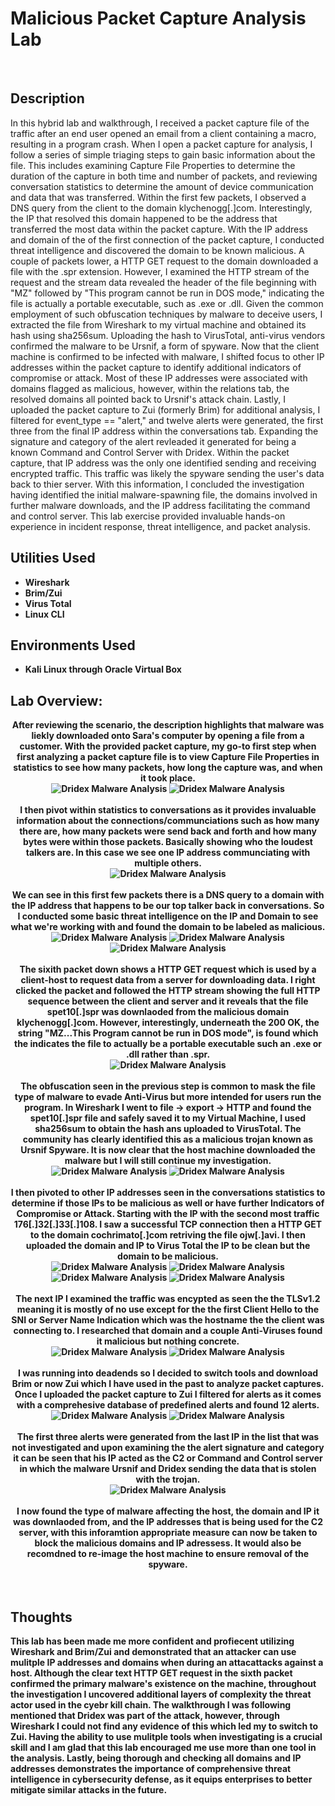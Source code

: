<h1>Malicious Packet Capture Analysis Lab</h1>

<br />
<h2>Description</h2>
In this hybrid lab and walkthrough, I received a packet capture file of the traffic after an end user opened an email from a client containing a macro, resulting in a program crash. When I open a packet capture for analysis, I follow a series of simple triaging steps to gain basic information about the file. This includes examining Capture File Properties to determine the duration of the capture in both time and number of packets, and reviewing conversation statistics to determine the amount of device communication and data that was transferred. Within the first few packets, I observed a DNS query from the client to the domain klychenogg[.]com. Interestingly, the IP that resolved this domain happened to be the address that transferred the most data within the packet capture. With the IP address and domain of the of the first connection of the packet capture, I conducted threat intelligence and discovered the domain to be known malicious. A couple of packets lower, a HTTP GET request to the domain downloaded a file with the .spr extension. However, I examined the HTTP stream of the request and the stream data revealed the header of the file beginning with "MZ" followed by "This program cannot be run in DOS mode," indicating the file is actually a portable executable, such as .exe or .dll. Given the common employment of such obfuscation techniques by malware to deceive users, I extracted the file from Wireshark to my virtual machine and obtained its hash using sha256sum. Uploading the hash to VirusTotal, anti-virus vendors confirmed the malware to be Ursnif, a form of spyware. Now that the client machine is confirmed to be infected with malware, I shifted focus to other IP addresses within the packet capture to identify additional indicators of compromise or attack. Most of these IP addresses were associated with domains flagged as malicious, however, within the relations tab, the resolved domains all pointed back to Ursnif's attack chain. Lastly, I uploaded the packet capture to Zui (formerly Brim) for additional analysis, I filtered for event_type == "alert," and twelve alerts were generated, the first three from the final IP address within the conversations tab. Expanding the signature and category of the alert revleaded it generated for being a known Command and Control Server with Dridex. Within the packet capture, that IP address was the only one identified sending and receiving encrypted traffic. This traffic was likely the spyware sending the user's data back to thier server. With this information, I concluded the investigation having identified the initial malware-spawning file, the domains involved in further malware downloads, and the IP address facilitating the command and control server. This lab exercise provided invaluable hands-on experience in incident response, threat intelligence, and packet analysis.

<h2>Utilities Used</h2>

- <b>Wireshark</b>
- <b>Brim/Zui</b> 
- <b>Virus Total</b>
- <b>Linux CLI</b>

<h2>Environments Used </h2>

- <b>Kali Linux through Oracle Virtual Box

<h2>Lab Overview:</h2>

<p align="center">
After reviewing the scenario, the description highlights that malware was liekly downloaded onto Sara's computer by opening a file from a customer. With the provided packet capture, my go-to first step when first analyzing a packet capture file is to view Capture File Properties in statistics to see how many packets, how long the capture was, and when it took place.<br/>
<img src="https://github.com/KirkDJohnson/Malicious-Packet-Capture-Analysis-Lab/assets/164972007/5907b800-5296-4120-ba76-969a7339a961" alt="Dridex Malware Analysis"/>
<img src="https://github.com/KirkDJohnson/Malicious-Packet-Capture-Analysis-Lab/assets/164972007/6ff287ad-8204-49a4-8dfa-af0df3a198cc" alt="Dridex Malware Analysis"/>
<br />
<br />
I then pivot within statistics to conversations as it provides invaluable information about the connections/communciations such as how many there are, how many packets were send back and forth and how many bytes were within those packets. Basically showing who the loudest talkers are. In this case we see one IP address communciating with multiple others.<br/>
<img src="https://github.com/KirkDJohnson/Malicious-Packet-Capture-Analysis-Lab/assets/164972007/6787e52d-7926-466d-ae88-e6cb5f2d0b45" alt="Dridex Malware Analysis"/>
<br />
<br />
We can see in this first few packets there is a DNS query to a domain with the IP address that happens to be our top talker back in conversations. So I conducted some basic threat intelligence on the IP and Domain to see what we're working with and found the domain to be labeled as malicious.<br/>
<img src="https://github.com/KirkDJohnson/Malicious-Packet-Capture-Analysis-Lab/assets/164972007/ece84d70-b835-44d5-87c6-f602de552b92" alt="Dridex Malware Analysis"/>
<img src="https://github.com/KirkDJohnson/Malicious-Packet-Capture-Analysis-Lab/assets/164972007/aab03228-c321-4c83-bc13-8483e0f87726" alt="Dridex Malware Analysis"/>
<img src="https://github.com/KirkDJohnson/Malicious-Packet-Capture-Analysis-Lab/assets/164972007/0943a927-499c-47d5-b0e1-5aac4e7b1778" alt="Dridex Malware Analysis"/>
<br />
<br />
The sixith packet down shows a HTTP GET request which is used by a client-host to request data from a server for downloading data. I right clicked the packet and followed the HTTP stream showing the full HTTP sequence between the client and server and it reveals that the file spet10[.]spr was downlaoded from the malicious domain klychenogg[.]com. However, interestingly, underneath the 200 OK, the string "MZ...This Program cannot be run in DOS mode", is found which the indicates the file to actually be a portable executable such an .exe or .dll rather than .spr. <br/>
<img src="https://github.com/KirkDJohnson/Malicious-Packet-Capture-Analysis-Lab/assets/164972007/36ecd77a-151e-4c03-ae47-ab5cf585500a" alt="Dridex Malware Analysis"/>
<br />
<br />
The obfuscation seen in the previous step is common to mask the file type of malware to evade Anti-Virus but more intended for users run the program. In Wireshark I went to file -> export -> HTTP and found the spet10[.]spr file and safely saved it to my Virtual Machine, I used sha256sum to obtain the hash ans uploaded to VirusTotal. The community has clearly identified this as a malicious trojan known as Ursnif Spyware. It is now clear that the host machine downloaded the malware but I will still continue my investigation.<br/>
<img src="https://github.com/KirkDJohnson/Malicious-Packet-Capture-Analysis-Lab/assets/164972007/29849cd6-406c-4fe7-8871-22913941c217" alt="Dridex Malware Analysis"/>
<img src="https://github.com/KirkDJohnson/Malicious-Packet-Capture-Analysis-Lab/assets/164972007/7d09d2b4-4afc-40f8-b36c-b9b70baf4776" alt="Dridex Malware Analysis"/>
<br />
<br />
I then pivoted to other IP addresses seen in the conversations statistics to determine if those IPs to be malicious as well or have further Indicators of Compromise or Attack. Starting with the IP with the second most traffic 176[.]32[.]33[.]108. I saw a successful TCP connection then a HTTP GET to the domain cochrimato[.]com retriving the file ojw[.]avi. I then uploaded the domain and IP to Virus Total the IP to be clean but the domain to be malicious.<br/>
<img src="https://github.com/KirkDJohnson/Malicious-Packet-Capture-Analysis-Lab/assets/164972007/12b476ec-f35d-4ade-afc7-d860be8f61d0" alt="Dridex Malware Analysis"/>
<img src="https://github.com/KirkDJohnson/Malicious-Packet-Capture-Analysis-Lab/assets/164972007/7954831c-243b-46c4-be4c-d79a802ea06f" alt="Dridex Malware Analysis"/>
<img src="https://github.com/KirkDJohnson/Malicious-Packet-Capture-Analysis-Lab/assets/164972007/169d900c-41e9-482d-b2cb-960d7093a6b1" alt="Dridex Malware Analysis"/>
<img src="https://github.com/KirkDJohnson/Malicious-Packet-Capture-Analysis-Lab/assets/164972007/1e75cc01-6ce5-48f3-a0f2-dc9da3bd5fe7" alt="Dridex Malware Analysis"/>
<br />
<br />
The next IP I examined the traffic was encypted as seen the the TLSv1.2 meaning it is mostly of no use except for the the first Client Hello to the SNI or Server Name Indication which was the hostname the the client was connecting to. I researched that domain and a couple Anti-Viruses found it malicious but nothing concrete. <br/>
<img src="https://github.com/KirkDJohnson/Malicious-Packet-Capture-Analysis-Lab/assets/164972007/023c421f-5143-4f7d-bded-cb893e5416b4" alt="Dridex Malware Analysis"/>
<img src="https://github.com/KirkDJohnson/Malicious-Packet-Capture-Analysis-Lab/assets/164972007/89854591-8cfa-4f49-adee-aca5a2bc0c56" alt="Dridex Malware Analysis"/>
<br />
<br />
I was running into deadends so I decided to switch tools and download Brim or now Zui which I have used in the past to analyze packet captures. Once I uploaded the packet capture to Zui I filtered for alerts as it comes with a comprehesive database of predefined alerts and found 12 alerts.  <br/>
<img src="https://github.com/KirkDJohnson/Malicious-Packet-Capture-Analysis-Lab/assets/164972007/c920dd98-8926-4529-abbb-13c3d5b15589" alt="Dridex Malware Analysis"/>
<img src="https://github.com/KirkDJohnson/Malicious-Packet-Capture-Analysis-Lab/assets/164972007/6aff6b5b-96e5-4f32-8a88-c90995045c6f" alt="Dridex Malware Analysis"/>
<br />
<br />
The first three alerts were generated from the last IP in the list that was not investigated and upon examining the the alert signature and category it can be seen that his IP acted as the C2 or Command and Control server in which the malware Ursnif and Dridex sending the data that is stolen with the trojan. <br/>
<img src="https://github.com/KirkDJohnson/Malicious-Packet-Capture-Analysis-Lab/assets/164972007/392f12a0-52ae-4a3e-9847-f98032334970" alt="Dridex Malware Analysis"/>
<br />
<br />
I now found the type of malware affecting the host, the domain and IP it was downlaoded from, and the IP addresses that is being used for the C2 server, with this inforamtion appropriate measure can now be taken to block the malicious domains and IP adressess. It would also be recomdned to re-image the host machine to ensure removal of the spyware.<br/>
<br />
<br />

<h2>Thoughts</h2>
This lab has been made me more confident and profiecent utilizing Wireshark and Brim/Zui and  demonstrated that an attacker can use mulitple IP addresses and domains when during an attacattacks against a host. Although the clear text HTTP GET request in the sixth packet confirmed the primary malware's existence on the machine, throughout the investigation I uncovered additional layers of complexity the threat actor used in the cyebr kill chain. The walkthrough I was following mentioned that Dridex was part of the attack, however, through Wireshark I could not find any evidence of this which led my to switch to Zui. Having the ability to use mulitple tools when investigating is a crucial skill and I am glad that this lab encouraged me use more than one tool in the analysis. Lastly, being thorough and checking all domains and IP addresses demonstrates the importance of comprehensive threat intelligence in cybersecurity defense, as it equips enterprises to better mitigate similar attacks in the future.
<!--
 ```diff
- text in red
+ text in green
! text in orange
# text in gray
@@ text in purple (and bold)@@
```
--!>
